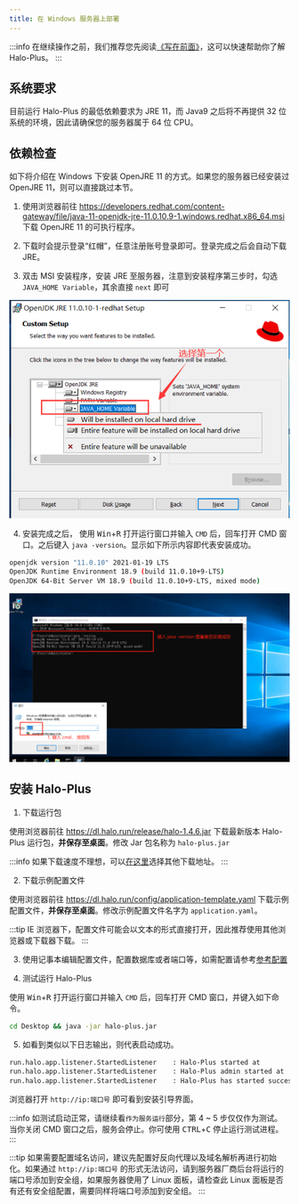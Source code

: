 ```yaml
---
title: 在 Windows 服务器上部署
---
```


:::info
在继续操作之前，我们推荐您先阅读[《写在前面》](/getting-started/prepare)，这可以快速帮助你了解 Halo-Plus。
:::

## 系统要求

目前运行 Halo-Plus 的最低依赖要求为 JRE 11，而 Java9 之后将不再提供 32 位系统的环境，因此请确保您的服务器属于 64 位 CPU。

## 依赖检查

如下将介绍在 Windows 下安装 OpenJRE 11 的方式。如果您的服务器已经安装过 OpenJRE 11，则可以直接跳过本节。

1. 使用浏览器前往 <https://developers.redhat.com/content-gateway/file/java-11-openjdk-jre-11.0.10.9-1.windows.redhat.x86_64.msi> 下载 OpenJRE 11 的可执行程序。

2. 下载时会提示登录“红帽”，任意注册账号登录即可。登录完成之后会自动下载 JRE。

3. 双击 MSI 安装程序，安装 JRE 至服务器，注意到安装程序第三步时，勾选 `JAVA_HOME Variable`，其余直接 `next` 即可

![install-jdk-2.png](/img/install/install-jdk-2.png)

4. 安装完成之后， 使用 <kbd>Win</kbd>+<kbd>R</kbd> 打开运行窗口并输入 `CMD` 后，回车打开 CMD 窗口。之后键入 `java -version`。显示如下所示内容即代表安装成功。

```bash
openjdk version "11.0.10" 2021-01-19 LTS
OpenJDK Runtime Environment 18.9 (build 11.0.10+9-LTS)
OpenJDK 64-Bit Server VM 18.9 (build 11.0.10+9-LTS, mixed mode)
```

![install-jdk-1.png](/img/install/install-jdk-1.png)

## 安装 Halo-Plus

1. 下载运行包

使用浏览器前往 <https://dl.halo.run/release/halo-1.4.6.jar> 下载最新版本 Halo-Plus 运行包，**并保存至桌面**。修改 Jar 包名称为 `halo-plus.jar`

:::info
如果下载速度不理想，可以[在这里](/getting-started/downloads)选择其他下载地址。
:::

2. 下载示例配置文件

使用浏览器前往 <https://dl.halo.run/config/application-template.yaml> 下载示例配置文件，**并保存至桌面**。修改示例配置文件名字为 `application.yaml`。

:::tip
IE 浏览器下，配置文件可能会以文本的形式直接打开，因此推荐使用其他浏览器或下载器下载。
:::

3. 使用记事本编辑配置文件，配置数据库或者端口等，如需配置请参考[参考配置](/getting-started/config)

4. 测试运行 Halo-Plus

使用 <kbd>Win</kbd>+<kbd>R</kbd> 打开运行窗口并输入 `CMD` 后，回车打开 CMD 窗口，并键入如下命令。

```bash
cd Desktop && java -jar halo-plus.jar
```

5. 如看到类似以下日志输出，则代表启动成功。

```bash
run.halo.app.listener.StartedListener    : Halo-Plus started at         http://127.0.0.1:8090
run.halo.app.listener.StartedListener    : Halo-Plus admin started at   http://127.0.0.1:8090/admin
run.halo.app.listener.StartedListener    : Halo-Plus has started successfully!
```

浏览器打开 `http://ip:端口号` 即可看到安装引导界面。

:::info
如测试启动正常，请继续看`作为服务运行`部分，第 4 ~ 5 步仅仅作为测试。当你关闭 CMD 窗口之后，服务会停止。你可使用 <kbd>CTRL</kbd>+<kbd>C</kbd> 停止运行测试进程。
:::

:::tip
如果需要配置域名访问，建议先配置好反向代理以及域名解析再进行初始化。如果通过 `http://ip:端口号` 的形式无法访问，请到服务器厂商后台将运行的端口号添加到安全组，如果服务器使用了 Linux 面板，请检查此 Linux 面板是否有还有安全组配置，需要同样将端口号添加到安全组。
:::
